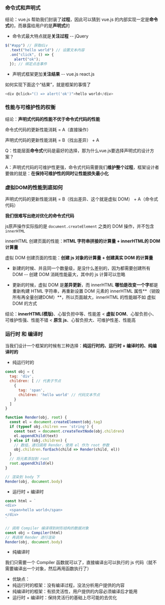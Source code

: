 ### 命令式和声明式

结论：vue.js 帮助我们封装了**过程**，因此可以猜到 vue.js 的内部实现一定是**命令式**的，而暴露给用户的是**声明式**的

- 命令式最大特点就是**关注过程** -- jQuery

```js
$("#app") // 获取div
  .text("hello world") // 设置文本内容
  .on("click", () => {
    alert("ok");
  }); // 绑定点击事件
```

- 声明式框架更加**关注结果** -- vue.js react.js

如何实现下面这个“结果”，就是框架的事情了

```js
<div @click="() => alert('ok')">hello world</div>
```

### 性能与可维护性的权衡

结论：**声明式代码的性能不优于命令式代码的性能**

命令式代码的更新性能消耗 = A（直接操作）

声明式代码的更新性能消耗 = B（找出差异） + A

Q：性能层面**命令式**代码是最好的选择，那为什么vue.js要选择声明式的设计方案？

A：声明式代码的可维护性更强，命令式代码需要我们**维护整个过程**，框架设计者要做的就是：**在保持可维护性的同时让性能损失最小化**


### 虚拟DOM的性能到底如何

声明式代码的更新性能消耗 = B（找出差异、这个就是虚拟 DOM） + A（命令式代码）

**我们很难写出绝对优化的命令式代码**

js原声操作实际指的是 `document.createElement` 之类的 DOM 操作，并不包含 `innerHTML`

innerHTML 创建页面的性能：**HTML 字符串拼接的计算量 + innerHTML的 DOM 计算量**

虚拟 DOM 创建页面的性能：**创建 js 对象的计算量 + 创建真实 DOM 的计算量**

- 新建的时候、并且同一个数量级，是没什么差别的，因为都需要创建所有 DOM -- 创建 DOM 消耗性能最大，其中的 js 计算可以忽略

- 更新的时候，虚拟 DOM 是**差异更新**，而 innerHTML **哪怕是改变一个字**都是 重新构建 HTML 字符串，再重新设置 DOM 元素的 innerHTML 属性**（销毁所有再全量创建DOM）**，所以页面越大，innerHTML 的性能越不如 虚拟 DOM 的方式

结论：**innerHTML(模版)**、心智负担中等、性能差 < **虚拟 DOM**、心智负担小、可维护性强、性能不错 < **原生 js**、心智负担大、可维护性差、性能高


### 运行时 和 编译时

当我们设计一个框架的时候有三种选择：**纯运行时的、运行时 + 编译时的、纯编译时的**

- 纯运行时的

```js
const obj = {
  tag: 'div',
  children: [ // 代表子节点
    {
      tag: 'span', 
      children: 'hello world' // 代码文本节点
    }
  ]
}

function Render(obj, root) {
  const el = document.createElement(obj.tag)
  if (typeof obj.chilren === 'string') {
    const text = document.createTextNode(obj.children)
    el.appendChild(text)
  } else if (obj.children) {
    // 数组，递归调用 Render，使用 el 作为 root 参数
    obj.children.forEach(child => Render(child, el))
  }
  // 将元素添加到 root
  root.appendChild(el)
}
```

```js
// 渲染到 body 下
Render(obj, document.body)
```

- 运行时 + 编译时

```js
const html = `
<div>
  <span>hello world</span>
</div>
`

// 调用 Compiler 编译得到树形结构的数据对象
const obj = Compiler(html)
// 再调用 Render 进行渲染
Render(obj, document.body)
```

- 纯编译时

我们只需要一个 Compiler 函数就可以了，直接编译出可以执行的 js 代码（就不需要编译出一个对象，然后再用函数执行了）

- 优缺点：
 - 纯运行时的框架：没有编译过程，没法分析用户提供的内容
 - 纯编译时的框架：有损灵活性，用户提供的内容必须编译后才能用
 - 运行时 + 编译时：保持灵活行的基础上尽可能的去优化